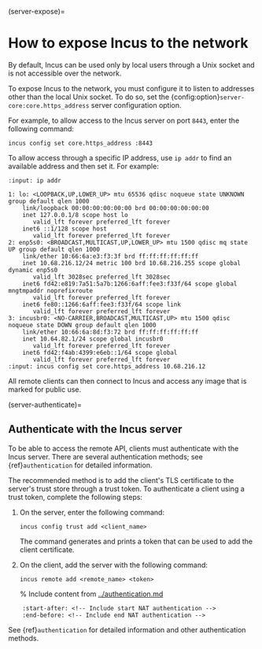 (server-expose)=
# How to expose Incus to the network

By default, Incus can be used only by local users through a Unix socket and is not accessible over the network.

To expose Incus to the network, you must configure it to listen to addresses other than the local Unix socket.
To do so, set the {config:option}`server-core:core.https_address` server configuration option.

For example, to allow access to the Incus server on port `8443`, enter the following command:

    incus config set core.https_address :8443

To allow access through a specific IP address, use `ip addr` to find an available address and then set it.
For example:

```{terminal}
:input: ip addr

1: lo: <LOOPBACK,UP,LOWER_UP> mtu 65536 qdisc noqueue state UNKNOWN group default qlen 1000
    link/loopback 00:00:00:00:00:00 brd 00:00:00:00:00:00
    inet 127.0.0.1/8 scope host lo
       valid_lft forever preferred_lft forever
    inet6 ::1/128 scope host
       valid_lft forever preferred_lft forever
2: enp5s0: <BROADCAST,MULTICAST,UP,LOWER_UP> mtu 1500 qdisc mq state UP group default qlen 1000
    link/ether 10:66:6a:e3:f3:3f brd ff:ff:ff:ff:ff:ff
    inet 10.68.216.12/24 metric 100 brd 10.68.216.255 scope global dynamic enp5s0
       valid_lft 3028sec preferred_lft 3028sec
    inet6 fd42:e819:7a51:5a7b:1266:6aff:fee3:f33f/64 scope global mngtmpaddr noprefixroute
       valid_lft forever preferred_lft forever
    inet6 fe80::1266:6aff:fee3:f33f/64 scope link
       valid_lft forever preferred_lft forever
3: incusbr0: <NO-CARRIER,BROADCAST,MULTICAST,UP> mtu 1500 qdisc noqueue state DOWN group default qlen 1000
    link/ether 10:66:6a:8d:f3:72 brd ff:ff:ff:ff:ff:ff
    inet 10.64.82.1/24 scope global incusbr0
       valid_lft forever preferred_lft forever
    inet6 fd42:f4ab:4399:e6eb::1/64 scope global
       valid_lft forever preferred_lft forever
:input: incus config set core.https_address 10.68.216.12
```

All remote clients can then connect to Incus and access any image that is marked for public use.

(server-authenticate)=
## Authenticate with the Incus server

To be able to access the remote API, clients must authenticate with the Incus server.
There are several authentication methods; see {ref}`authentication` for detailed information.

The recommended method is to add the client's TLS certificate to the server's trust store through a trust token.
To authenticate a client using a trust token, complete the following steps:

1. On the server, enter the following command:

       incus config trust add <client_name>

   The command generates and prints a token that can be used to add the client certificate.
1. On the client, add the server with the following command:

       incus remote add <remote_name> <token>

   % Include content from [../authentication.md](../authentication.md)
```{include} ../authentication.md
    :start-after: <!-- Include start NAT authentication -->
    :end-before: <!-- Include end NAT authentication -->
```

See {ref}`authentication` for detailed information and other authentication methods.
